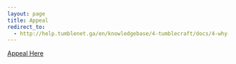 ```yaml
---
layout: page
title: Appeal
redirect_to:
  - http://help.tumblenet.ga/en/knowledgebase/4-tumblecraft/docs/4-why-was-i-banned-kicked-muted
---
```

[Appeal Here](http://help.tumblenet.ga/en/knowledgebase/4-tumblecraft/docs/4-why-was-i-banned-kicked-muted)

